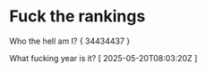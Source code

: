 # Fuck the rankings

Who the hell am I?
{ 34434437 }

What fucking year is it?
[ 2025-05-20T08:03:20Z ]
